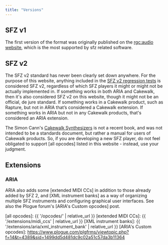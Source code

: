```yaml
---
title: "Versions"
---
```

## SFZ v1

The first version of the format was originally published on the [rgc:audio website],
which is the most supported by sfz related software.

## SFZ v2

The SFZ v2 standard has never been clearly set down anywhere.
For the purpose of this website, anything included in the [SFZ v2 regression
tests] is considered SFZ v2, regardless of which SFZ players it might or might
not be actually implemented in. If something works in both ARIA and Cakewalk,
then it's also considered SFZ v2 on this website, though it might not be an
official, de jure standard. If something works in a Cakewalk product, such as
Rapture, but not in ARIA that’s considered a Cakewalk extension. If something
works in ARIA but not in any Cakewalk products, that's considered an ARIA extension.

The Simon Cann's [Cakewalk Synthesizers] is not a recent book,
and was not intended to be a standards document, but rather a manual
for users of Cakewalk products. So, if you are developing a new SFZ player,
do not feel obligated to support [all opcodes] listed in this website -
instead, use your judgment.

## Extensions

### ARIA

ARIA also adds some [extended MIDI CCs] in addition to those already added
by SFZ 2, and [XML instrument banks] as a way of organizing multiple
SFZ instruments and configuring graphical user interfaces.
See also the Plogue forum's [ARIA's Custom opcodes] post.

[rgc:audio website]:       https://web.archive.org/web/20071020023100/http://www.rgcaudio.com/sfzformat.htm
[SFZ v2 regression tests]: https://github.com/sfz/tests/tree/master/sfz2%20basic%20tests/
[Cakewalk Synthesizers]:   https://noisesculpture.com/cakewalk-synthesizers/
[all opcodes]:             {{ '/opcodes/' | relative_url }}
[extended MIDI CCs]:       {{ '/extensions/midi_ccs' | relative_url }}
[XML instrument banks]:    {{ '/extensions/aria/xml_instrument_bank' | relative_url }}
[ARIA's Custom opcodes]:   https://www.plogue.com/plgfrms/viewtopic.php?f=14&t=4389&sid=1499dd5d481dc9c02a51c57da3b11364

